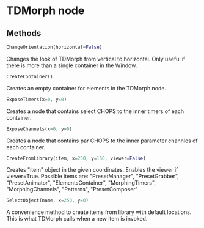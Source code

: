 # TDMorph node

## Methods

```python
ChangeOrientation(horizontal=False)
```
Changes the look of TDMorph from vertical to horizontal. Only useful if there is more than a single container in the Window.
  
```python
CreateContainer()
```
Creates an empty container for elements in the TDMorph node.

```python
ExposeTimers(x=0, y=0)
```
Creates a node that contains select CHOPS to the inner timers of each container.

```python
ExposeChannels(x=0, y=0)
```
Creates a node that contains par CHOPS to the inner parameter channles of each container.

```python
CreateFromLibrary(item, x=250, y=150, viewer=False)
```
Creates "item" object in the given coordinates. Enables the viewer if viewer=True. Possible items are:
"PresetManager", "PresetGrabber", "PresetAnimator", "ElementsContainer", "MorphingTimers", "MorphingChannels", "Patterns", "PresetComposer"


```python
SelectObject(name, x=250, y=0)
```
A convenience method to create items from library with default locations. This is what TDMorph calls when a new item is invoked.

